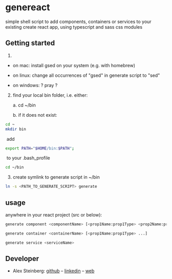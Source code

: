 # genereact

simple shell script to add components, containers or services to your existing create react app, using typescript and sass css modules

## Getting started

1. 

   * on mac: install gsed on your system (e.g. with homebrew)


   * on linux: change all occurrences of "gsed" in generate script to "sed"
   
   * on windows: ? pray ?

2. find your local bin folder, i.e. either:

   a. cd ~/bin
   
   b. if it does not exist:

```bash
cd ~
mkdir bin
```

​			add 

```bash 
export PATH="$HOME/bin:$PATH";
```

​			to your .bash_profile

```bash
cd ~/bin
```

3. create symlink to generate script in ~/bin

```bash
ln -s <PATH_TO_GENERATE_SCRIPT> generate
```

## usage

anywhere in your react project (src or below):
```bash
generate component <componentName> [<prop1Name:prop1Type> <prop2Name:prop2Type> ...]
```
```bash
generate container <containerName> [<prop1Name:prop1Type> ...]
```
```bash
generate service <serviceName>
```
## Developer
- Alex Steinberg: [github](https://github.com/atsteinberg) – [linkedin](https://www.linkedin.com/in/alexander-steinberg-7b7299194) – [web](atsteinberg.github.io)
